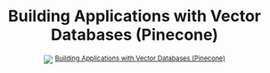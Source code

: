 <h1 align="center">Building Applications with Vector Databases (Pinecone)</h1>

<p align="center">
  <img src="data/banner.png" />
  <sup><a href="https://learn.deeplearning.ai/courses/building-applications-vector-databases/">Building Applications with Vector Databases (Pinecone)</a></sup>
</p>
